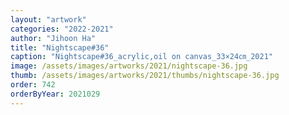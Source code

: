 ```yaml
---
layout: "artwork"
categories: "2022-2021"
author: "Jihoon Ha"
title: "Nightscape#36"
caption: "Nightscape#36_acrylic,oil on canvas_33×24㎝_2021"
image: /assets/images/artworks/2021/nightscape-36.jpg
thumb: /assets/images/artworks/2021/thumbs/nightscape-36.jpg
order: 742
orderByYear: 2021029
---
```

